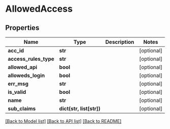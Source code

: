 # AllowedAccess

## Properties
Name | Type | Description | Notes
------------ | ------------- | ------------- | -------------
**acc_id** | **str** |  | [optional] 
**access_rules_type** | **str** |  | [optional] 
**allowed_api** | **bool** |  | [optional] 
**alloweds_login** | **bool** |  | [optional] 
**err_msg** | **str** |  | [optional] 
**is_valid** | **bool** |  | [optional] 
**name** | **str** |  | [optional] 
**sub_claims** | **dict(str, list[str])** |  | [optional] 

[[Back to Model list]](../README.md#documentation-for-models) [[Back to API list]](../README.md#documentation-for-api-endpoints) [[Back to README]](../README.md)


